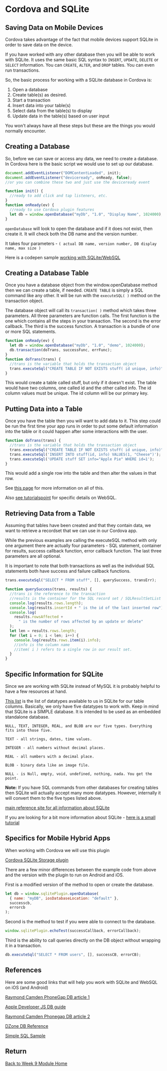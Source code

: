 # Cordova and SQLite

## Saving Data on Mobile Devices

Cordova takes advantage of the fact that mobile devices support SQLite in order to save data on the device.

If you have worked with any other database then you will be able to work with SQLite. It uses the same basic SQL syntax to `INSERT`, `UPDATE`, `DELETE` or `SELECT` information. You can `CREATE`, `ALTER`, and `DROP` tables. You can even run transactions.

So, the basic process for working with a SQLite database in Cordova is:

1. Open a database
2. Create table(s) as desired.
3. Start a transaction
4. Insert data into your table(s)
5. Select data from the table(s) to display
6. Update data in the table(s) based on user input

You won't always have all these steps but these are the things you would normally encounter.

## Creating a Database

So, before we can save or access any data, we need to create a database. In Cordova here is the basic script we would use to set up our database.

```js
document.addEventListener("DOMContentLoaded", init);
document.addEventListener("deviceready", onReady, false);
//or you can combine these two and just use the deviceready event

function init() {
  //ready to add click and tap listeners, etc.
}
function onReady(ev) {
  //ready to use Cordova plugin features
  let db = window.openDatabase("myDb", "1.0", "Display Name", 1024000);
}
```

`openDatabase` will look to open the database and if it does not exist, then create it. It will check both the DB name and the version number.

It takes four parameters - `( actual DB name, version number, DB display name, max size )`

Here is a codepen sample [working with SQLite/WebSQL](http://codepen.io/mad-d/pen/WwOVLE)

## Creating a Database Table

Once you have a database object from the window.openDatabase method then we can create a table, if needed. `CREATE TABLE` is simply a SQL command like any other. It will be run with the `executeSQL( )` method on the transaction object.

The database object will call its `transaction( )` method which takes three parameters. All three parameters are function calls. The first function is the one which contains all the steps in your transaction. The second is the error callback. The third is the success function. A transaction is a bundle of one or more SQL statements.

```js
function onReady(ev) {
  let db = window.openDatabase("myDb", "1.0", "demo", 1024000);
  db.transaction(doTrans, successFunc, errFunc);
}
function doTrans(trans) {
  //trans is the variable that holds the transaction object
  trans.executeSql("CREATE TABLE IF NOT EXISTS stuff( id unique, info)");
}
```

This would create a table called stuff, but only if it doesn't exist. The table would have two columns, one called id and the other called info. The id column values must be unique. The id column will be our primary key.

## Putting Data into a Table

Once you have the table then you will want to add data to it. This step could be run the first time your app runs in order to put some default information into the table or it could happen after some interactions with the user.

```js
function doTrans(trans) {
  //trans is the variable that holds the transaction object
  trans.executeSql("CREATE TABLE IF NOT EXISTS stuff( id unique, info)");
  trans.executeSql('INSERT INTO stuff(id, info) VALUES(1, "Cheese")');
  trans.executeSql('UPDATE stuff SET info="Apple Pie" WHERE id=1');
}
```

This would add a single row into the table and then alter the values in that row.

See [this page](http://cordova.apache.org/docs/en/latest/cordova/storage/storage.html) for more information on all of this.

Also [see tutorialspoint](http://www.tutorialspoint.com/html5/html5_web_sql.htm) for specific details on WebSQL.

## Retrieving Data from a Table

Assuming that tables have been created and that they contain data, we want to retrieve a recordset that we can use in our Cordova app.

While the previous examples are calling the executeSQL method with only one argument there are actually four parameters - SQL statement, container for results, success callback function, error callback function. The last three parameters are all optional.

It is important to note that both transactions as well as the individual SQL statements both have success and failure callback functions.

```js
trans.executeSql("SELECT * FROM stuff", [], querySuccess, transErr);

function querySuccess(trans, results) {
  //trans is the reference to the transaction
  //results is the container for the SQL record set / SQLResultSetList
  console.log(results.rows.length);
  console.log(results.insertId + " is the id of the last inserted row");
  console.log(
    results.rowsAffected +
      " is the number of rows affected by an update or delete"
  );
  let len = results.rows.length;
  for (let i = 0; i < len; i++) {
    console.log(results.rows.item(i).info);
    //info is the column name
    //item( i ) refers to a single row in our result set.
  }
}
```

## Specific Information for SQLite

Since we are working with SQLite instead of MySQL it is probably helpful to have a few resources at hand.

[This list](http://www.sqlite.org/datatype3.html) is the list of datatypes available to us in SQLite for our table columns. Basically, we only have five datatypes to work with. Keep in mind that SQLite is a SIMPLE database. It is intended to be used as an embedded standalone database.

```
NULL, TEXT, INTEGER, REAL, and BLOB are our five types. Everything fits into those five.

TEXT - all strings, dates, time values.

INTEGER - all numbers without decimal places.

REAL - all numbers with a decimal place.

BLOB - binary data like an image file.

NULL - is Null, empty, void, undefined, nothing, nada. You get the point.
```

**Note:** If you have SQL commands from other databases for creating tables then SQLite will actually accept many more datatypes. However, internally it will convert them to the five types listed above.

[main reference site for all information about SQLite](http://www.sqlite.org/)

If you are looking for a bit more information about SQLite - [here is a small tutorial](http://souptonuts.sourceforge.net/readme_sqlite_tutorial.html)

## Specifics for Mobile Hybrid Apps

When working with Cordova we will use this plugin

[Cordova SQLite Storage plugin](https://www.npmjs.com/package/cordova-sqlite-storage)

There are a few minor differences between the example code from above and the version with the plugin to run on Android and iOS.

First is a modified version of the method to open or create the database.

```js
let db = window.sqlitePlugin.openDatabase(
  { name: "myDB", iosDatabaseLocation: "default" },
  successcb,
  errorcb
);
```

Second is the method to test if you were able to connect to the database.

```js
window.sqlitePlugin.echoTest(successCallback, errorCallback);
```

Third is the ability to call queries directly on the DB object without wrapping it in a transaction.

```js
db.executeSql("SELECT * FROM users", [], successCB, errorCB);
```

## References

Here are some good links that will help you work with SQLite and WebSQL on iOS (and Android)

[Raymond Camden PhoneGap DB article 1](http://www.raymondcamden.com/index.cfm/2011/10/20/Example-of-PhoneGaps-Database-Support)

[Apple Developer JS DB guide](https://developer.apple.com/library/safari/documentation/iphone/conceptual/safarijsdatabaseguide/UsingtheJavascriptDatabase/UsingtheJavascriptDatabase.html#//apple_ref/doc/uid/TP40007256-CH3-XSW1)

[Raymond Camden Phonegap DB article 2](http://www.raymondcamden.com/index.cfm/2013/8/14/Updating-PhoneGap-Databases)

[DZone DB Reference](http://css.dzone.com/articles/adding-database)

[Simple SQL Sample](./sql-sample.md)

## Return

[Back to Week 9 Module Home](./README.md)
